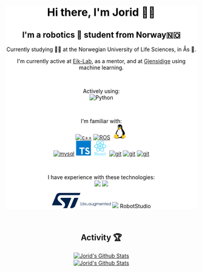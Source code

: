 <div align="center"; style="background-color: #ffffff; color: #000000;">


# Hi there, I'm Jorid 🙋‍♀️

## I'm a robotics 🤖 student from Norway🇳🇴

Currently studying 👩‍🏫 at the Norwegian University of Life Sciences, in Ås 🐄.    
  
I'm currently active at [Eik-Lab](https://github.com/Eik-Lab), as a mentor, and at [Gjensidige](https://www.gjensidige.no) using machine learning. 

<br>

Actively using:    
<space><space><img alt="Python" src="https://img.shields.io/badge/python-%2314354C.svg?style=for-the-badge&logo=python&logoColor=white"/>

<br>

I'm familiar with:  
<a href="https://isocpp.org/home/" target="_blank" rel="noreferrer"> <img src="https://isocpp.org/assets/images/cpp_logo.png" alt="c++" width="40" height="40"/></a>
<a href="https://www.ros.org/" target="_blank" rel="noreferrer"> <img src="https://www.ros.org/imgs/logo-white.png" alt="ROS" height="40"/></a> 
<a href="https://www.linux.org/" target="_blank" rel="noreferrer"> <img src="https://raw.githubusercontent.com/devicons/devicon/master/icons/linux/linux-original.svg" alt="linux" height="40"/></a>   
<a href="https://www.mysql.com" target="_blank" rel="noreferrer"> <img alt="mysql" src="https://img.shields.io/badge/MySQL-005C84?style=for-the-badge&logo=mysql&logoColor=white"></a>
<a href="https://www.typescriptlang.org/" target="_blank" rel="noreferrer"> <img src="https://raw.githubusercontent.com/devicons/devicon/master/icons/typescript/typescript-original.svg" alt="typescript" height="40"/></a> 
<a href="https://reactjs.org/" target="_blank" rel="noreferrer"> <img src="https://raw.githubusercontent.com/devicons/devicon/master/icons/react/react-original-wordmark.svg" alt="react" height="40"/></a> 
<a href="https://git-scm.com/" target="_blank" rel="noreferrer"> <img src="https://www.vectorlogo.zone/logos/git-scm/git-scm-icon.svg" alt="git" width="40" height="40"/></a>
<a href="https://www.java.com/en/" target="_blank" rel="noreferrer"> <img src="https://www.vectorlogo.zone/logos/java/java-ar21.svg" alt="git" width="40" height="40"/></a>
<a href="https://kotlinlang.org" target="_blank" rel="noreferrer"> <img src="https://kotlinlang.org/docs/images/kotlin-logo.png" alt="git" width="40" height="40"/></a>




<br>

I have experience with these technologies:  
<a href="https://www.nordicsemi.com"><img src="https://www.nordicsemi.com/-/media/Images/Logos/Logo_Trans_RGB_Vertical-optimized.svg" height="40"/></a> <space> 
<a href="https://www.arduino.cc"><img src="https://camo.githubusercontent.com/7d9dbbcf5a7b490f91421e97e15d7557569503832667174d0644ac4a5684d641/687474703a2f2f636f6e74656e742e61726475696e6f2e63632f6272616e642f61726475696e6f2d636f6c6f722e737667" height="40"/></a>

<a href="https://www.st.com/content/st_com/en.html"><img src="https://raw.githubusercontent.com/STMicroelectronics/.github/cf624f9130f544d0833d8049eac2e3767989bc1d/profile/images/st-logo.svg" height="40"/></a> <space>
<a href="https://new.abb.com/products/robotics/robotstudio"><img src="https://w7.pngwing.com/pngs/924/26/png-transparent-abb-automation-gmbh-abb-group-logo-manufacturing-industry-disney-miscellaneous-company-text-thumbnail.png" height="40"/></a> RobotStudio


</div>

<br>

<div align="center">
  <h2>Activity 🏆</h2>
</div>

<!-- Light Mode -->
<div align="center"> 
<a href="https://github.com/anuraghazra/github-readme-stats#gh-light-mode-only">
<img align="center" alt="Jorid's Github Stats" src="https://github-readme-stats-git-masterrstaa-rickstaa.vercel.app/api?username=joridholmen&show_icons=true&count_private=true&hide_border=1&include_all_commits=true&show=reviews,discussions_answered&rank_icon=percentile&role=owner,collaborator&theme=default#gh-light-mode-only" />
</a>
</div>

<!-- Dark Mode -->
<div align="center"> 
<a href="https://github.com/anuraghazra/github-readme-stats#gh-dark-mode-only">
<img align="center" alt="Jorid's Github Stats" src="https://github-readme-stats-git-masterrstaa-rickstaa.vercel.app/api?username=joridholmen&show_icons=true&count_private=true&hide_border=1&include_all_commits=true&show=reviews,discussions_answered&rank_icon=percentile&role=owner,collaborator&theme=dark&bg_color=000000#gh-dark-mode-only"" />
</a>
</div>

